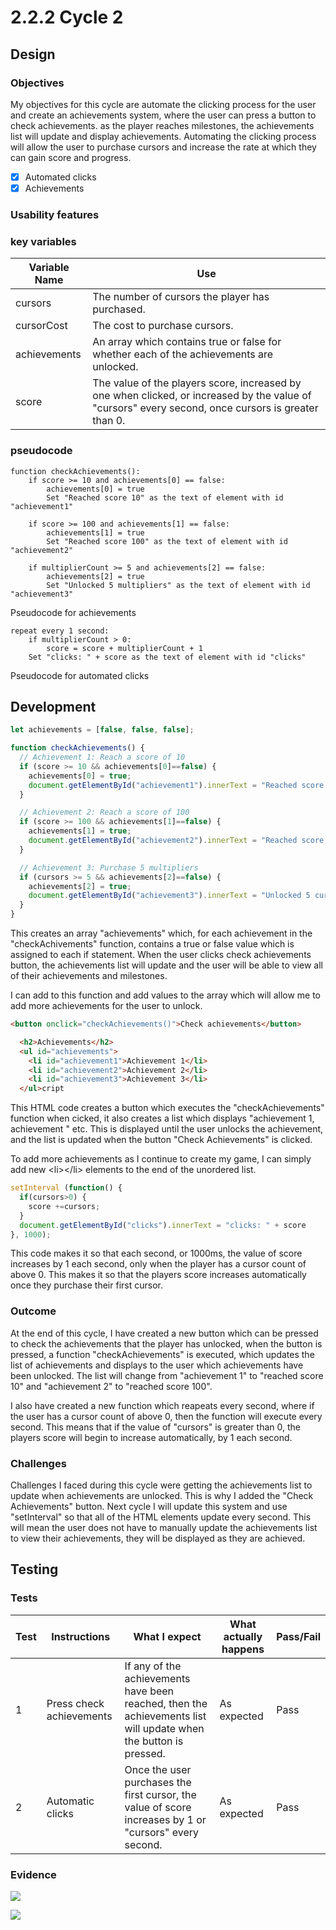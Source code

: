 # 2.2.2 Cycle 2

## Design

### Objectives

My objectives for this cycle are automate the clicking process for the user and create an achievements system, where the user can press a button to check achievements. as the player reaches milestones, the achievements list will update and display achievements. Automating the clicking process will allow the user to purchase cursors and increase the rate at which they can gain score and progress.

* [x] Automated clicks
* [x] Achievements

### Usability features

### key variables

| Variable Name | Use                                                                                                                                                 |
| ------------- | --------------------------------------------------------------------------------------------------------------------------------------------------- |
| cursors       | The number of cursors the player has purchased.                                                                                                     |
| cursorCost    | The cost to purchase cursors.                                                                                                                       |
| achievements  | An array which contains true or false for whether each of the achievements are unlocked.                                                            |
| score         | The value of the players score, increased by one when clicked, or increased by the value of "cursors" every second, once cursors is greater than 0. |

### pseudocode

```
function checkAchievements():
    if score >= 10 and achievements[0] == false:
        achievements[0] = true
        Set "Reached score 10" as the text of element with id "achievement1"

    if score >= 100 and achievements[1] == false:
        achievements[1] = true
        Set "Reached score 100" as the text of element with id "achievement2"

    if multiplierCount >= 5 and achievements[2] == false:
        achievements[2] = true
        Set "Unlocked 5 multipliers" as the text of element with id "achievement3"
```

Pseudocode for achievements

```
repeat every 1 second:
    if multiplierCount > 0:
        score = score + multiplierCount + 1
    Set "clicks: " + score as the text of element with id "clicks"
```

Pseudocode for automated clicks

## Development

```javascript
let achievements = [false, false, false];

function checkAchievements() {
  // Achievement 1: Reach a score of 10
  if (score >= 10 && achievements[0]==false) {
    achievements[0] = true;
    document.getElementById("achievement1").innerText = "Reached score 10";
  }

  // Achievement 2: Reach a score of 100
  if (score >= 100 && achievements[1]==false) {
    achievements[1] = true;
    document.getElementById("achievement2").innerText = "Reached score 100";
  }

  // Achievement 3: Purchase 5 multipliers
  if (cursors >= 5 && achievements[2]==false) {
    achievements[2] = true;
    document.getElementById("achievement3").innerText = "Unlocked 5 cursors";
  }
}
```

This creates an array "achievements" which, for each achievement in the "checkAchivements" function, contains a true or false value which is assigned to each if statement. When the user clicks check achievements button, the achievements list will update and the user will be able to view all of their achievements and milestones.

I can add to this function and add values to the array which will allow me to add more achievements for the user to unlock.

```html
<button onclick="checkAchievements()">Check achievements</button>

  <h2>Achievements</h2>
  <ul id="achievements">
    <li id="achievement1">Achievement 1</li>
    <li id="achievement2">Achievement 2</li>
    <li id="achievement3">Achievement 3</li>
  </ul>cript
```

This HTML code creates a button which executes the "checkAchievements" function when cicked, it also creates a list which displays "achievement 1, achievement " etc. This is displayed until the user unlocks the achievement, and the list is updated when the button "Check Achievements" is clicked.

To add more achievements as I continue to create my game, I can simply add new \<li>\</li> elements to the end of the unordered list.

```javascript
setInterval (function() {
  if(cursors>0) {
    score +=cursors;
  }
  document.getElementById("clicks").innerText = "clicks: " + score
}, 1000);
```

This code makes it so that each second, or 1000ms, the value of score increases by 1 each second, only when the player has a cursor count of above 0. This makes it so that the players score increases automatically once they purchase their first cursor.

### Outcome

At the end of this cycle, I have created a new button which can be pressed to check the achievements that the player has unlocked, when the button is pressed, a function "checkAchievements" is executed, which updates the list of achievements and displays to the user which achievements have been unlocked. The list will change from "achievement 1" to "reached score 10" and "achievement 2" to "reached score 100".

I also have created a new function which reapeats every second, where if the user has a cursor count of above 0, then the function will execute every second. This means that if the value of "cursors" is greater than 0, the players score will begin to increase automatically, by 1 each second.

### Challenges

Challenges I faced during this cycle were getting the achievements list to update when achievements are unlocked. This is why I added the "Check Achievements" button. Next cycle I will update this system and use "setInterval" so that all of the HTML elements update every second. This will mean the user does not have to manually update the achievements list to view their achievements, they will be displayed as they are achieved.

## Testing

### Tests

| Test | Instructions             | What I expect                                                                                                    | What actually happens | Pass/Fail |
| ---- | ------------------------ | ---------------------------------------------------------------------------------------------------------------- | --------------------- | --------- |
| 1    | Press check achievements | If any of the achievements have been reached, then the achievements list will update when the button is pressed. | As expected           | Pass      |
| 2    | Automatic clicks         | Once the user purchases the first cursor, the value of score increases by 1 or "cursors" every second.           | As expected           | Pass      |

### Evidence

![](<../.gitbook/assets/image (3).png>)

![](<../.gitbook/assets/image (1).png>)
